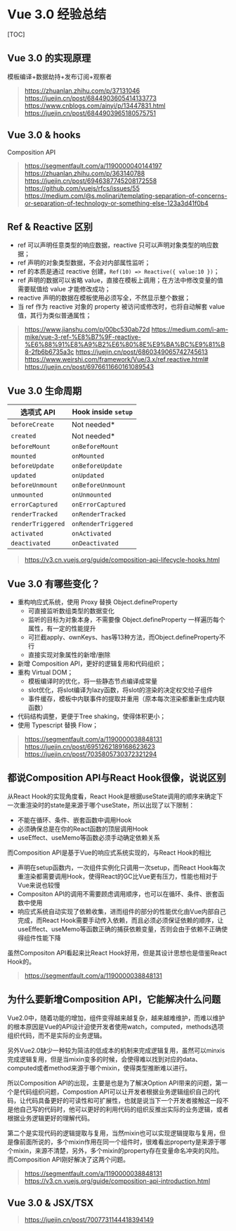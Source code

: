 # Vue 3.0 经验总结

[TOC]

## Vue 3.0 的实现原理

模板编译+数据劫持+发布订阅+观察者

> https://zhuanlan.zhihu.com/p/37131046
> https://juejin.cn/post/6844903605414133773
> https://www.cnblogs.com/ainyi/p/13447831.html
> https://juejin.cn/post/6844903965180575751

## Vue 3.0 & hooks

Composition API

> https://segmentfault.com/a/1190000040144197
> https://zhuanlan.zhihu.com/p/363140788
> https://juejin.cn/post/6946387745208172558
> https://github.com/vuejs/rfcs/issues/55
> https://medium.com/@s.molinari/templating-separation-of-concerns-or-separation-of-technology-or-something-else-123a3d41f0b4

## Ref & Reactive 区别

- ref 可以声明任意类型的响应数据，reactive 只可以声明对象类型的响应数据；
- ref 声明的对象类型数据，不会对内部属性监听；
- ref 的本质是通过 reactive 创建，`Ref(10) => Reactive({ value:10 })`；
- ref 声明的数据可以省略 value，直接在模板上调用；在方法中修改变量的值需要赋值给 value 才能修改成功；
- reactive 声明的数据在模板使用必须写全，不然显示整个数据；
- 当 ref 作为 reactive 对象的 property 被访问或修改时，也将自动解套 value 值，其行为类似普通属性；

> https://www.jianshu.com/p/00bc530ab72d
> https://medium.com/i-am-mike/vue-3-ref-%E8%B7%9F-reactive-%E6%88%91%E8%A9%B2%E6%80%8E%E9%BA%BC%E9%81%B8-2fb6b6735a3c
> https://juejin.cn/post/6860349065742745613
> https://www.weirshi.com/framework/Vue/3.x/ref,reactive.html#
> https://juejin.cn/post/6976611660161089543

## Vue 3.0 生命周期

| 选项式 API        | Hook inside `setup` |
| ----------------- | ------------------- |
| `beforeCreate`    | Not needed*         |
| `created`         | Not needed*         |
| `beforeMount`     | `onBeforeMount`     |
| `mounted`         | `onMounted`         |
| `beforeUpdate`    | `onBeforeUpdate`    |
| `updated`         | `onUpdated`         |
| `beforeUnmount`   | `onBeforeUnmount`   |
| `unmounted`       | `onUnmounted`       |
| `errorCaptured`   | `onErrorCaptured`   |
| `renderTracked`   | `onRenderTracked`   |
| `renderTriggered` | `onRenderTriggered` |
| `activated`       | `onActivated`       |
| `deactivated`     | `onDeactivated`     |

> https://v3.cn.vuejs.org/guide/composition-api-lifecycle-hooks.html

## Vue 3.0 有哪些变化？

- 重构响应式系统，使用 Proxy 替换 Object.defineProperty
  - 可直接监听数组类型的数据变化
  - 监听的目标为对象本身，不需要像 Object.defineProperty 一样遍历每个属性，有一定的性能提升
  - 可拦截apply、ownKeys、has等13种方法，而Object.defineProperty不行
  - 直接实现对象属性的新增/删除
- 新增 Composition API，更好的逻辑复用和代码组织；
- 重构 Virtual DOM；
  - 模板编译时的优化，将一些静态节点编译成常量
  - slot优化，将slot编译为lazy函数，将slot的渲染的决定权交给子组件
  - 事件缓存，模板中内联事件的提取并重用（原本每次渲染都重新生成内联函数）
- 代码结构调整，更便于Tree shaking，使得体积更小；
- 使用 Typescript 替换 Flow；

> https://segmentfault.com/a/1190000038848131
> https://juejin.cn/post/6951262189168623623
> https://juejin.cn/post/7035805730372321294

## 都说Composition API与React Hook很像，说说区别

从React Hook的实现角度看，React Hook是根据useState调用的顺序来确定下一次重渲染时的state是来源于哪个useState，所以出现了以下限制：

- 不能在循环、条件、嵌套函数中调用Hook
- 必须确保总是在你的React函数的顶层调用Hook
- useEffect、useMemo等函数必须手动确定依赖关系

而Composition API是基于Vue的响应式系统实现的，与React Hook的相比

- 声明在setup函数内，一次组件实例化只调用一次setup，而React Hook每次重渲染都需要调用Hook，使得React的GC比Vue更有压力，性能也相对于Vue来说也较慢
- Compositon API的调用不需要顾虑调用顺序，也可以在循环、条件、嵌套函数中使用
- 响应式系统自动实现了依赖收集，进而组件的部分的性能优化由Vue内部自己完成，而React Hook需要手动传入依赖，而且必须必须保证依赖的顺序，让useEffect、useMemo等函数正确的捕获依赖变量，否则会由于依赖不正确使得组件性能下降

虽然Compositon API看起来比React Hook好用，但是其设计思想也是借鉴React Hook的。

> https://segmentfault.com/a/1190000038848131

## 为什么要新增Composition API，它能解决什么问题

Vue2.0中，随着功能的增加，组件变得越来越复杂，越来越难维护，而难以维护的根本原因是Vue的API设计迫使开发者使用watch，computed，methods选项组织代码，而不是实际的业务逻辑。

另外Vue2.0缺少一种较为简洁的低成本的机制来完成逻辑复用，虽然可以minxis完成逻辑复用，但是当mixin变多的时候，会使得难以找到对应的data、computed或者method来源于哪个mixin，使得类型推断难以进行。

所以Composition API的出现，主要是也是为了解决Option API带来的问题，第一个是代码组织问题，Compostion API可以让开发者根据业务逻辑组织自己的代码，让代码具备更好的可读性和可扩展性，也就是说当下一个开发者接触这一段不是他自己写的代码时，他可以更好的利用代码的组织反推出实际的业务逻辑，或者根据业务逻辑更好的理解代码。

第二个是实现代码的逻辑提取与复用，当然mixin也可以实现逻辑提取与复用，但是像前面所说的，多个mixin作用在同一个组件时，很难看出property是来源于哪个mixin，来源不清楚，另外，多个mixin的property存在变量命名冲突的风险。而Composition API刚好解决了这两个问题。

> https://segmentfault.com/a/1190000038848131
> https://v3.cn.vuejs.org/guide/composition-api-introduction.html

## Vue 3.0 & JSX/TSX

> https://juejin.cn/post/7007731144418394149

